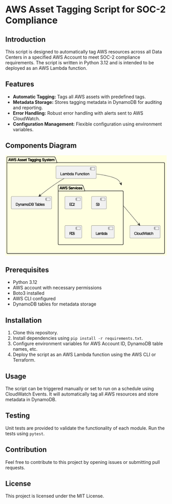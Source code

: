 # AWS Asset Tagging Script for SOC-2 Compliance

## Introduction
This script is designed to automatically tag AWS resources across all Data Centers in a specified AWS Account to meet SOC-2 compliance requirements. The script is written in Python 3.12 and is intended to be deployed as an AWS Lambda function.

## Features
- **Automatic Tagging:** Tags all AWS assets with predefined tags.
- **Metadata Storage:** Stores tagging metadata in DynamoDB for auditing and reporting.
- **Error Handling:** Robust error handling with alerts sent to AWS CloudWatch.
- **Configuration Management:** Flexible configuration using environment variables.

## Components Diagram
![Component_Diagram.png](diagram/Component_Diagram.png)

## Prerequisites
- Python 3.12
- AWS account with necessary permissions
- Boto3 installed
- AWS CLI configured
- DynamoDB tables for metadata storage

## Installation
1. Clone this repository.
2. Install dependencies using `pip install -r requirements.txt`.
3. Configure environment variables for AWS Account ID, DynamoDB table names, etc.
4. Deploy the script as an AWS Lambda function using the AWS CLI or Terraform.

## Usage
The script can be triggered manually or set to run on a schedule using CloudWatch Events. It will automatically tag all AWS resources and store metadata in DynamoDB.

## Testing
Unit tests are provided to validate the functionality of each module. Run the tests using `pytest`.

## Contribution
Feel free to contribute to this project by opening issues or submitting pull requests.

## License
This project is licensed under the MIT License.

